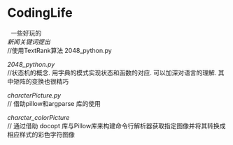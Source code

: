 # CodingLife
 
一些好玩的  
*新闻关键词提出*   
//使用TextRank算法 2048_python.py    

*2048_python.py*    
//状态机的概念. 用字典的模式实现状态和函数的对应. 可以加深对语言的理解. 其中矩阵的变换也很精巧

*charcterPicture.py*    
// 借助pillow和argparse 库的使用  

*charcter_colorPicture*    
// 通过借助 docopt 库与Pillow库来构建命令行解析器获取指定图像并将其转换成相应样式的彩色字符图像